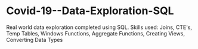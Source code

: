 # Covid-19--Data-Exploration-SQL

Real world data exploration completed using SQL.
Skills used: Joins, CTE's, Temp Tables, Windows Functions, Aggregate Functions, Creating Views, Converting Data Types





